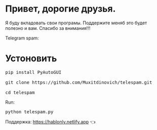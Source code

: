 # Привет, дорогие друзья.
Я буду вкладовать свои програмы. Поддержите меняб это будет полезно и вам. Cпасибо за внимания!!!

Telegram spam:
# Устоновить
<pre>
pip install PyAutoGUI

git clone https://github.com/Muxitdinovich/telespam.git

cd telespam
</pre>
Run:
<pre>
python telespam.py
</pre>
Поддержка: https://hablonly.netlify.app 👈
